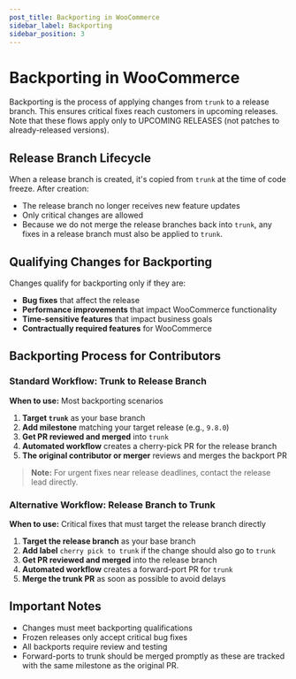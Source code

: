 ```yaml
---
post_title: Backporting in WooCommerce
sidebar_label: Backporting
sidebar_position: 3
---
```


# Backporting in WooCommerce

Backporting is the process of applying changes from `trunk` to a release branch. This ensures critical fixes reach customers in upcoming releases.  Note that these flows apply only to UPCOMING RELEASES  (not patches to already-released versions).

## Release Branch Lifecycle

When a release branch is created, it's copied from `trunk` at the time of code freeze. After creation:

- The release branch no longer receives new feature updates
- Only critical changes are allowed
- Because we do not merge the release branches back into `trunk`, any fixes in a release branch must also be applied to `trunk`.

## Qualifying Changes for Backporting

Changes qualify for backporting only if they are:

- **Bug fixes** that affect the release
- **Performance improvements** that impact WooCommerce functionality
- **Time-sensitive features** that impact business goals
- **Contractually required features** for WooCommerce

## Backporting Process for Contributors

### Standard Workflow: Trunk to Release Branch

**When to use:** Most backporting scenarios

1. **Target `trunk`** as your base branch
2. **Add milestone** matching your target release (e.g., `9.8.0`)
3. **Get PR reviewed and merged** into `trunk`
4. **Automated workflow** creates a cherry-pick PR for the release branch
5. **The original contributor or merger** reviews and merges the backport PR

> **Note:** For urgent fixes near release deadlines, contact the release lead directly.

### Alternative Workflow: Release Branch to Trunk

**When to use:** Critical fixes that must target the release branch directly

1. **Target the release branch** as your base branch
2. **Add label** `cherry pick to trunk` if the change should also go to `trunk`
3. **Get PR reviewed and merged** into the release branch
4. **Automated workflow** creates a forward-port PR for `trunk`
5. **Merge the trunk PR** as soon as possible to avoid delays

## Important Notes

- Changes must meet backporting qualifications
- Frozen releases only accept critical bug fixes
- All backports require review and testing
- Forward-ports to trunk should be merged promptly as these are tracked with the same milestone as the original PR.
